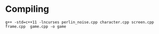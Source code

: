 # Compiling

`g++ -std=c++11 -lncurses perlin_noise.cpp character.cpp screen.cpp frame.cpp  game.cpp -o game`
